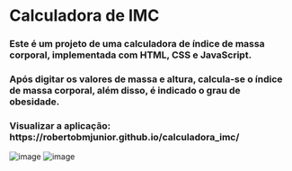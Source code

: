 <h1>Calculadora de IMC</h1>
<h3>Este é um projeto de uma calculadora de índice de massa corporal, implementada com HTML, CSS e JavaScript. </h3>
<h3>Após digitar os valores de massa e altura, calcula-se o índice de massa corporal, além disso, é indicado o grau de obesidade.</h3>
<h3>Visualizar a aplicação: https://robertobmjunior.github.io/calculadora_imc/</h3>

![image](https://user-images.githubusercontent.com/121899636/225190991-9b072f79-847d-437f-a493-650e5d80b8b8.png)
![image](https://user-images.githubusercontent.com/121899636/225191074-6a3b22f9-5135-4852-b7dc-da49062723ac.png)

